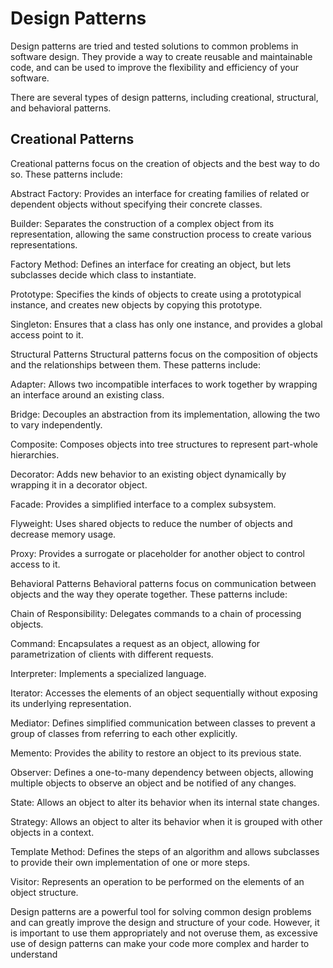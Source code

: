 # Design Patterns
Design patterns are tried and tested solutions to common problems in software design. They provide a way to create reusable and maintainable code, and can be used to improve the flexibility and efficiency of your software.

There are several types of design patterns, including creational, structural, and behavioral patterns.

## Creational Patterns

Creational patterns focus on the creation of objects and the best way to do so. These patterns include:

Abstract Factory: Provides an interface for creating families of related or dependent objects without specifying their concrete classes.

Builder: Separates the construction of a complex object from its representation, allowing the same construction process to create various representations.

Factory Method: Defines an interface for creating an object, but lets subclasses decide which class to instantiate.

Prototype: Specifies the kinds of objects to create using a prototypical instance, and creates new objects by copying this prototype.

Singleton: Ensures that a class has only one instance, and provides a global access point to it.

Structural Patterns
Structural patterns focus on the composition of objects and the relationships between them. These patterns include:

Adapter: Allows two incompatible interfaces to work together by wrapping an interface around an existing class.

Bridge: Decouples an abstraction from its implementation, allowing the two to vary independently.

Composite: Composes objects into tree structures to represent part-whole hierarchies.

Decorator: Adds new behavior to an existing object dynamically by wrapping it in a decorator object.

Facade: Provides a simplified interface to a complex subsystem.

Flyweight: Uses shared objects to reduce the number of objects and decrease memory usage.

Proxy: Provides a surrogate or placeholder for another object to control access to it.

Behavioral Patterns
Behavioral patterns focus on communication between objects and the way they operate together. These patterns include:

Chain of Responsibility: Delegates commands to a chain of processing objects.

Command: Encapsulates a request as an object, allowing for parametrization of clients with different requests.

Interpreter: Implements a specialized language.

Iterator: Accesses the elements of an object sequentially without exposing its underlying representation.

Mediator: Defines simplified communication between classes to prevent a group of classes from referring to each other explicitly.

Memento: Provides the ability to restore an object to its previous state.

Observer: Defines a one-to-many dependency between objects, allowing multiple objects to observe an object and be notified of any changes.

State: Allows an object to alter its behavior when its internal state changes.

Strategy: Allows an object to alter its behavior when it is grouped with other objects in a context.

Template Method: Defines the steps of an algorithm and allows subclasses to provide their own implementation of one or more steps.

Visitor: Represents an operation to be performed on the elements of an object structure.

Design patterns are a powerful tool for solving common design problems and can greatly improve the design and structure of your code. However, it is important to use them appropriately and not overuse them, as excessive use of design patterns can make your code more complex and harder to understand